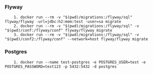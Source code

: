 ### Flyway

        1. docker run --rm -v "$(pwd)/migrations:/flyway/sql" flyway/flyway -url=jdbc:h2:mem:test -user=sa migrate
        2. docker run --rm -v "$(pwd)/migrations:/flyway/sql" -v "$(pwd)/conf:/flyway/conf" flyway/flyway migrate
        3. docker run --rm -v "$(pwd)/migrations:/flyway/sql" -v "$(pwd)/conf2:/flyway/conf" --network=host flyway/flyway migrate

### Postgres

        1. docker run --name test-postgres -e POSTGRES_USER=test -e POSTGRES_PASSWORD=test123 -p 5432:5432 -d postgres
